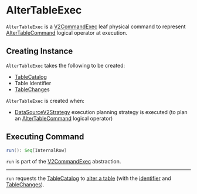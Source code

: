 # AlterTableExec

`AlterTableExec` is a [V2CommandExec](V2CommandExec.md) leaf physical command to represent [AlterTableCommand](../logical-operators/AlterTableCommand.md) logical operator at execution.

## Creating Instance

`AlterTableExec` takes the following to be created:

* <span id="catalog"> [TableCatalog](../connector/catalog/TableCatalog.md)
* <span id="ident"> Table Identifier
* <span id="changes"> [TableChange](../connector/catalog/TableChange.md)s

`AlterTableExec` is created when:

* [DataSourceV2Strategy](../execution-planning-strategies/DataSourceV2Strategy.md) execution planning strategy is executed (to plan an [AlterTableCommand](../logical-operators/AlterTableCommand.md) logical operator)

## <span id="run"> Executing Command

```scala
run(): Seq[InternalRow]
```

`run` is part of the [V2CommandExec](V2CommandExec.md#run) abstraction.

---

`run` requests the [TableCatalog](#catalog) to [alter a table](../connector/catalog/TableCatalog.md#alterTable) (with the [identifier](#ident) and [TableChanges](#changes)).
